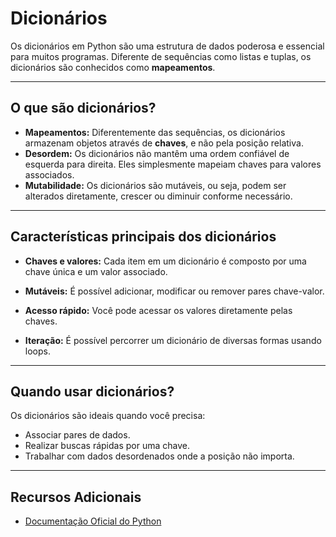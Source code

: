 # Dicionários 

Os dicionários em Python são uma estrutura de dados poderosa e essencial para muitos programas. Diferente de sequências como listas e tuplas, os dicionários são conhecidos como **mapeamentos**. 

---

## O que são dicionários?

- **Mapeamentos:** Diferentemente das sequências, os dicionários armazenam objetos através de **chaves**, e não pela posição relativa. 
- **Desordem:** Os dicionários não mantêm uma ordem confiável de esquerda para direita. Eles simplesmente mapeiam chaves para valores associados.
- **Mutabilidade:** Os dicionários são mutáveis, ou seja, podem ser alterados diretamente, crescer ou diminuir conforme necessário.

---

## Características principais dos dicionários

- **Chaves e valores:**
  Cada item em um dicionário é composto por uma chave única e um valor associado. 
  
- **Mutáveis:**
  É possível adicionar, modificar ou remover pares chave-valor.

- **Acesso rápido:**
  Você pode acessar os valores diretamente pelas chaves.

- **Iteração:**
  É possível percorrer um dicionário de diversas formas usando loops.

---

## Quando usar dicionários?

Os dicionários são ideais quando você precisa:
- Associar pares de dados.
- Realizar buscas rápidas por uma chave.
- Trabalhar com dados desordenados onde a posição não importa.

---

## Recursos Adicionais
- [Documentação Oficial do Python](https://docs.python.org/3/tutorial/datastructures.html#more-on-lists)